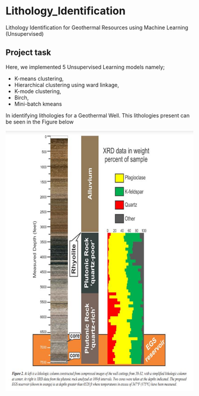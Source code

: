 # Lithology_Identification
Lithology Identification for Geothermal Resources using Machine Learning (Unsupervised)

## Project task

Here, we implemented 5 Unsupervised Learning models namely;
* K-means clustering, 
* Hierarchical clustering using ward linkage, 
* K-mode clustering, 
* Birch, 
* Mini-batch kmeans

In identifying lithologies for a Geothermal Well. This lithologies present can be seen in the Figure below

<p align="center">
<a href="https://www.w3.org/html/" target="_blank"> <img src="https://github.com/Ekeopara-Praise/Lithology_Identification/blob/master/data_description.PNG" alt="html5" width="600" height="700"/> </a>
